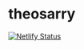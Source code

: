 # theosarry

[![Netlify Status](https://api.netlify.com/api/v1/badges/16a2064c-35ce-4eb8-8bbb-922f5d92028f/deploy-status)](https://theosarry.com)
